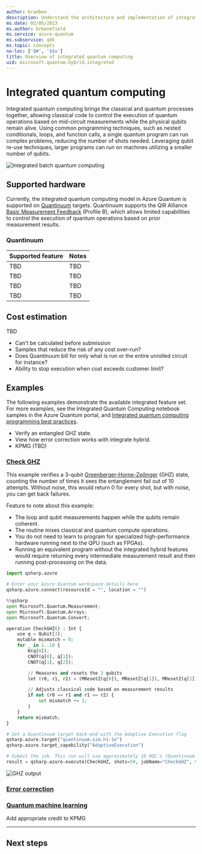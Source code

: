 ```yaml
---
author: bradben
description: Understand the architecture and implementation of integrated quantum computing.
ms.date: 02/05/2023
ms.author: brbenefield
ms.service: azure-quantum
ms.subservice: qdk
ms.topic: concepts
no-loc: ['Q#', '$$v']
title: Overview of integrated quantum computing
uid: microsoft.quantum.hybrid.integrated
---
```


# Integrated quantum computing

Integrated quantum computing brings the classical and quantum processes together, allowing classical code to control the execution of quantum operations based on mid-circuit measurements while the physical qubits remain alive. Using common programming techniques, such as nested conditionals, loops, and function calls, a single quantum program can run complex problems, reducing the number of shots needed. Leveraging qubit re-use techniques, larger programs can run on machines utilizing a smaller number of qubits.

![Integrated batch quantum computing](~/media/hybrid/integrated-2.png)

## Supported hardware

Currently, the integrated quantum computing model in Azure Quantum is supported on [Quantinuum](https://www.quantinuum.com/) targets. Quantinuum supports the QIR Alliance [Basic Measurement Feedback](https://github.com/qir-alliance/qir-spec/blob/main/specification/v0.1/7_Profiles.md#profile-b-basic-measurement-feedback) (Profile B), which allows limited capabilities to control the execution of quantum operations based on prior measurement results. 

### Quantinuum 

|Supported feature| Notes |
|---|---|
|TBD |TBD  |
|TBD |TBD  |
|TBD |TBD  |
|TBD |TBD  |

## Cost estimation

TBD

- Can't be calculated before submission
- Samples that reduce the risk of any cost over-run?
- Does Quantinuum bill for only what is run or the entire unrolled circuit for instance?
- Ability to stop execution when cost exceeds customer limit?

## Examples

The following examples demonstrate the available integrated feature set. For more examples, see the Integrated Quantum Computing notebook samples in the Azure Quantum portal, and [Integrated quantum computing programming best practices](xref:microsoft.quantum.hybrid.programming). 

- Verify an entangled GHZ state. 
- View how error correction works with integrate hybrid. 
- KPMG (TBD)

### [Check GHZ](#tab/tabid-ghz) 

This example verifies a 3-qubit [Greenberger-Horne-Zeilinger](https://en.wikipedia.org/wiki/Greenberger%E2%80%93Horne%E2%80%93Zeilinger_state#:~:text=In%20physics%2C%20in%20the%20area%20of%20quantum%20information,Greenberger%2C%20Michael%20Horne%20and%20Anton%20Zeilinger%20in%201989) (GHZ) state, counting the number of times it sees the entanglement fail out of 10 attempts. Without noise, this would return 0 for every shot, but with noise, you can get back failures. 

Feature to note about this example:

- The loop and qubit measurements happen while the qubits remain coherent.
- The routine mixes classical and quantum compute operations. 
- You do not need to learn to program for specialized high-performance hardware running next to the QPU (such as FPGAs).
- Running an equivalent program without the integrated hybrid features would require returning every intermediate measurement result and then running post-processing on the data. 

```python
import qsharp.azure

# Enter your Azure Quantum workspace details here
qsharp.azure.connect(resourceId = "", location = "")

%%qsharp
open Microsoft.Quantum.Measurement;
open Microsoft.Quantum.Arrays;
open Microsoft.Quantum.Convert;

operation CheckGHZ() : Int {
    use q = Qubit[3];
    mutable mismatch = 0;
    for _ in 1..10 {
        H(q[0]);
        CNOT(q[0], q[1]);
        CNOT(q[1], q[2]);

        // Measures and resets the 3 qubits
        let (r0, r1, r2) = (MResetZ(q[0]), MResetZ(q[1]), MResetZ(q[2]));

        // Adjusts classical code based on measurement results
        if not (r0 == r1 and r1 == r2) {
            set mismatch += 1;
        }
    }
    return mismatch;
}

# Set a Quantinuum target back-end with the Adaptive Execution flag
qsharp.azure.target("quantinuum.sim.h1-1e")
qsharp.azure.target_capability("AdaptiveExecution")

# Submit the job. This run will use approximately 10 HQC's (Quantinuum billing unit)
result = qsharp.azure.execute(CheckGHZ, shots=50, jobName="CheckGHZ", timeout=240)
```

![GHZ output](~/media/hybrid/ghz-output.png)


### [Error correction](#tab/tabid-qec)


### [Quantum machine learning](#tab/tabid-qml)

Add appropriate credit to KPMG

***

## Next steps



